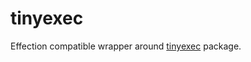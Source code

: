 # tinyexec

Effection compatible wrapper around [tinyexec](https://www.npmjs.com/package/tinyexec) package.